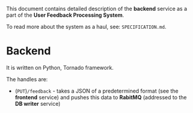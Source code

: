 This document contains  detailed description of the **backend** service as a part of the **User Feedback Processing System**. 

To read more about the system as a haul, see: `SPECIFICATION.md`.

# Backend

It is written on Python, Tornado framework.

The handles are: 
- (`PUT`)`/feedback` - takes a JSON of a predetermined format (see the **frontend** service) and pushes this data to **RabitMQ** (addressed to the **DB writer** service)